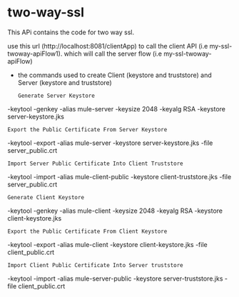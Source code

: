 # two-way-ssl

This APi contains the code for two way ssl.

use this url (http://localhost:8081/clientApp) to call the client API (i.e  my-ssl-twoway-apiFlow1). which will call the server flow (i.e my-ssl-twoway-apiFlow)

- the commands used to create Client (keystore and truststore) and Server (keystore and truststore)

      Generate Server Keystore
-keytool -genkey -alias mule-server -keysize 2048 -keyalg RSA -keystore server-keystore.jks

    Export the Public Certificate From Server Keystore
-keytool -export -alias mule-server -keystore server-keystore.jks -file server_public.crt

    Import Server Public Certificate Into Client Truststore
-keytool -import -alias mule-client-public -keystore client-truststore.jks -file server_public.crt

    Generate Client Keystore
-keytool -genkey -alias mule-client -keysize 2048 -keyalg RSA -keystore client-keystore.jks

    Export the Public Certificate From Client Keystore
-keytool -export -alias mule-client -keystore client-keystore.jks -file client_public.crt

    Import Client Public Certificate Into Server truststore
-keytool -import -alias mule-server-public -keystore server-truststore.jks -file client_public.crt
